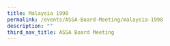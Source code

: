 ```yaml
---
title: Malaysia 1998
permalink: /events/ASSA-Board-Meeting/malaysia-1998
description: ""
third_nav_title: ASSA Board Meeting
---
```

